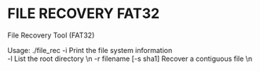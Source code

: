 # FILE RECOVERY FAT32 

File Recovery Tool (FAT32)

Usage: ./file_rec 
-i                     Print the file system information <br> 
-l                     List the root directory \n
-r filename [-s sha1]  Recover a contiguous file \n
